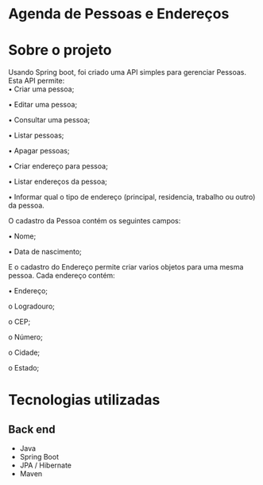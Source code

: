 # Agenda de Pessoas e Endereços


# Sobre o projeto

Usando Spring boot, foi criado uma API simples para gerenciar Pessoas. Esta API permite:  
•	Criar uma pessoa;

•	Editar uma pessoa;

•	Consultar uma pessoa;

•	Listar pessoas;

•	Apagar pessoas;

•	Criar endereço para pessoa;

•	Listar endereços da pessoa;

•	Informar qual o tipo de endereço (principal, residencia, trabalho ou outro) da pessoa.  

O cadastro da Pessoa contém os seguintes campos: 

•	Nome;

•	Data de nascimento;

E o cadastro do Endereço permite criar varios objetos para uma mesma pessoa. Cada endereço contém:

•	Endereço;

o	Logradouro;

o	CEP;

o	Número;

o	Cidade;

o	Estado;

# Tecnologias utilizadas
## Back end
- Java
- Spring Boot
- JPA / Hibernate
- Maven
